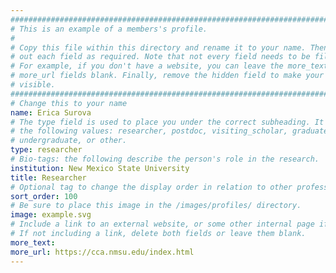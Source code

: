 ```yaml
---
################################################################################
# This is an example of a members's profile.                                   #
#                                                                              #
# Copy this file within this directory and rename it to your name. Then fill   #
# out each field as required. Note that not every field needs to be filled out.#
# For example, if you don't have a website, you can leave the more_text and    #
# more_url fields blank. Finally, remove the hidden field to make your profile #
# visible.                                                                     #
################################################################################
# Change this to your name
name: Erica Surova
# The type field is used to place you under the correct subheading. It may be of
# the following values: researcher, postdoc, visiting_scholar, graduate,
# undergraduate, or other.
type: researcher
# Bio-tags: the following describe the person's role in the research.
institution: New Mexico State University
title: Researcher
# Optional tag to change the display order in relation to other professors
sort_order: 100
# Be sure to place this image in the /images/profiles/ directory.
image: example.svg
# Include a link to an external website, or some other internal page if desired.
# If not including a link, delete both fields or leave them blank.
more_text: 
more_url: https://cca.nmsu.edu/index.html
---
```


